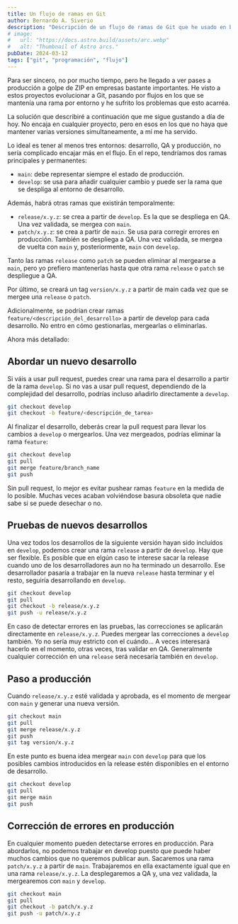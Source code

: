 ```yaml
---
title: Un flujo de ramas en Git
author: Bernardo A. Siverio
description: "Descripción de un flujo de ramas de Git que he usado en bastantes proyectos."
# image:
#   url: "https://docs.astro.build/assets/arc.webp"
#   alt: "Thumbnail of Astro arcs."
pubDate: 2024-03-12
tags: ["git", "programación", "flujo"]
---
```


Para ser sincero, no por mucho tiempo, pero he llegado a ver pases a producción a golpe de ZIP en empresas bastante importantes. He visto a estos proyectos evolucionar a Git, pasando por flujos en los que se mantenía una rama por entorno y he sufrito los problemas que esto acarréa.

La solución que describiré a continuación que me sigue gustando a día de hoy. No encaja en cualquier proyecto, pero en esos en los que no haya que mantener varias versiones simultaneamente, a mí me ha servido.

Lo ideal es tener al menos tres entornos: desarrollo, QA y producción, no sería complicado encajar más en el flujo.
En el repo, tendríamos dos ramas principales y permanentes:
- `main`: debe representar siempre el estado de producción.
- `develop`: se usa para añadir cualquier cambio y puede ser la rama que se despliga al entorno de desarrollo.

Además, habrá otras ramas que existirán temporalmente:
- `release/x.y.z`: se crea a partir de `develop`. Es la que se despliega en QA. Una vez validada, se mergea con `main`.
- `patch/x.y.z`: se crea a partir de `main`. Se usa para corregir errores en producción. También se despliega a QA. Una vez validada, se mergea de vuelta con `main` y, posteriormente, `main` con `develop`.

Tanto las ramas `release` como `patch` se pueden eliminar al mergearse a `main`, pero yo prefiero mantenerlas hasta que otra rama `release` o `patch` se despliegue a QA.

Por último, se creará un tag `version/x.y.z` a partir de main cada vez que se mergee una `release` o `patch`.

Adicionalmente, se podrían crear ramas `feature/<descripción_del_desarrollo>` a partir de develop para cada desarrollo. No entro en cómo gestionarlas, mergearlas o eliminarlas.

Ahora más detallado:

## Abordar un nuevo desarrollo

Si váis a usar pull request, puedes crear una rama para el desarrollo a partir de la rama `develop`. Si no vas a usar pull request, dependiendo de la complejidad del desarrollo, podrías incluso añadirlo directamente a `develop`.

```bash
git checkout develop
git checkout -b feature/<descripción_de_tarea>
```

Al finalizar el desarrollo, deberás crear la pull request para llevar los cambios a `develop` o mergearlos. Una vez mergeados, podrías eliminar la rama `feature`:

```bash
git checkout develop
git pull
git merge feature/branch_name
git push
```

Sin pull request, lo mejor es evitar pushear ramas `feature` en la medida de lo posible. Muchas veces acaban volviéndose basura obsoleta que nadie sabe si se puede desechar o no.

## Pruebas de nuevos desarrollos

Una vez todos los desarrollos de la siguiente versión hayan sido incluídos en `develop`, podemos crear una rama `release` a partir de `develop`. Hay que ser flexible. Es posible que en elgún caso te interese sacar la release cuando uno de los desarrolladores aun no ha terminado un desarrollo. Ese desarrollador pasaría a trabajar en la nueva `release` hasta terminar y el resto, seguiría desarrollando en `develop`.

```bash
git checkout develop
git pull
git checkout -b release/x.y.z
git push -u release/x.y.z
```

En caso de detectar errores en las pruebas, las correcciones se aplicarán directamente en `release/x.y.z`. Puedes mergear las correcciones a `develop` también. Yo no sería muy estricto con el cuándo... A veces interesará hacerlo en el momento, otras veces, tras validar en QA. Generalmente cualquier corrección en una `release` será necesaria también en `develop`.

## Paso a producción

Cuando `release/x.y.z` esté validada y aprobada, es el momento de mergear con `main` y generar una nueva versión.

```bash
git checkout main
git pull
git merge release/x.y.z
git push
git tag version/x.y.z
```

En este punto es buena idea mergear `main` con `develop` para que los posibles cambios introducidos en la release estén disponibles en el entorno de desarrollo.

```bash
git checkout develop
git pull
git merge main
git push
```

## Corrección de errores en producción

En cualquier momento pueden detectarse errores en producción. Para abordarlos, no podemos trabajar en develop puesto que puede haber muchos cambios que no queremos publicar aun. Sacaremos una rama `patch/x.y.z` a partir de `main`. Trabajaremos en ella exactamente igual que en una rama `release/x.y.z`. La desplegaremos a QA y, una vez validada, la mergearemos con `main` y `develop`.

```bash
git checkout main
git pull
git checkout -b patch/x.y.z
git push -u patch/x.y.z
```

